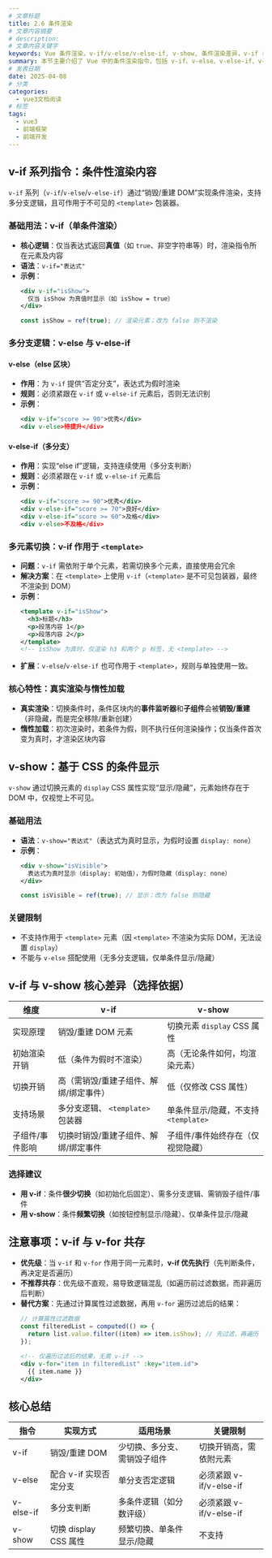 ```yaml
---
# 文章标题
title: 2.6 条件渲染
# 文章内容摘要
# description:
# 文章内容关键字
keywords: Vue 条件渲染，v-if/v-else/v-else-if, v-show, 条件渲染差异，v-if 与 v-for 共存
summary: 本节主要介绍了 Vue 中的条件渲染指令，包括 v-if、v-else、v-else-if、v-show 以及它们之间的差异和适用场景。
# 发表日期
date: 2025-04-08
# 分类
categories:
  - vue3文档阅读
# 标签
tags:
  - vue3
  - 前端框架
  - 前端开发
---
```


## v-if 系列指令：条件性渲染内容

`v-if` 系列（`v-if`/`v-else`/`v-else-if`）通过“销毁/重建 DOM”实现条件渲染，支持多分支逻辑，且可作用于不可见的 `<template>` 包装器。

### 基础用法：v-if（单条件渲染）

- **核心逻辑**：仅当表达式返回**真值**（如 `true`、非空字符串等）时，渲染指令所在元素及内容
- **语法**：`v-if="表达式"`
- **示例**：
  ```xml
  <div v-if="isShow">
    仅当 isShow 为真值时显示（如 isShow = true）
  </div>
  ```
  ```js
  const isShow = ref(true); // 渲染元素；改为 false 则不渲染
  ```

### 多分支逻辑：v-else 与 v-else-if

#### v-else（else 区块）

- **作用**：为 `v-if` 提供“否定分支”，表达式为假时渲染
- **规则**：必须紧跟在 `v-if` 或 `v-else-if` 元素后，否则无法识别
- **示例**：
  ```xml
  <div v-if="score >= 90">优秀</div>
  <div v-else>待提升</div>
  ```

#### v-else-if（多分支）

- **作用**：实现“else if”逻辑，支持连续使用（多分支判断）
- **规则**：必须紧跟在 `v-if` 或 `v-else-if` 元素后
- **示例**：
  ```xml
  <div v-if="score >= 90">优秀</div>
  <div v-else-if="score >= 70">良好</div>
  <div v-else-if="score >= 60">及格</div>
  <div v-else>不及格</div>
  ```

### 多元素切换：v-if 作用于 `<template>`

- **问题**：`v-if` 需依附于单个元素，若需切换多个元素，直接使用会冗余
- **解决方案**：在 `<template>` 上使用 `v-if`（`<template>` 是不可见包装器，最终不渲染到 DOM）
- **示例**：
  ```xml
  <template v-if="isShow">
    <h3>标题</h3>
    <p>段落内容 1</p>
    <p>段落内容 2</p>
  </template>
  <!-- isShow 为真时，仅渲染 h3 和两个 p 标签，无 <template> -->
  ```
- **扩展**：`v-else`/`v-else-if` 也可作用于 `<template>`，规则与单独使用一致。

### 核心特性：真实渲染与惰性加载

- **真实渲染**：切换条件时，条件区块内的**事件监听器**和**子组件**会被**销毁/重建**（非隐藏，而是完全移除/重新创建）
- **惰性加载**：初次渲染时，若条件为假，则不执行任何渲染操作；仅当条件首次变为真时，才渲染区块内容

## v-show：基于 CSS 的条件显示

`v-show` 通过切换元素的 `display` CSS 属性实现“显示/隐藏”，元素始终存在于 DOM 中，仅视觉上不可见。

### 基础用法

- **语法**：`v-show="表达式"`（表达式为真时显示，为假时设置 `display: none`）
- **示例**：
  ```xml
  <div v-show="isVisible">
    表达式为真时显示（display: 初始值），为假时隐藏（display: none）
  </div>
  ```
  ```js
  const isVisible = ref(true); // 显示；改为 false 则隐藏
  ```

### 关键限制

- 不支持作用于 `<template>` 元素（因 `<template>` 不渲染为实际 DOM，无法设置 `display`）
- 不能与 `v-else` 搭配使用（无多分支逻辑，仅单条件显示/隐藏）

## v-if 与 v-show 核心差异（选择依据）

| 维度            | v-if                                   | v-show                               |
| --------------- | -------------------------------------- | ------------------------------------ |
| 实现原理        | 销毁/重建 DOM 元素                     | 切换元素 `display` CSS 属性          |
| 初始渲染开销    | 低（条件为假时不渲染）                 | 高（无论条件如何，均渲染元素）       |
| 切换开销        | 高（需销毁/重建子组件、解绑/绑定事件） | 低（仅修改 CSS 属性）                |
| 支持场景        | 多分支逻辑、 `<template>` 包装器       | 单条件显示/隐藏，不支持 `<template>` |
| 子组件/事件影响 | 切换时销毁/重建子组件、解绑/绑定事件   | 子组件/事件始终存在（仅视觉隐藏）    |

### 选择建议

- **用 v-if**：条件**很少切换**（如初始化后固定）、需多分支逻辑、需销毁子组件/事件
- **用 v-show**：条件**频繁切换**（如按钮控制显示/隐藏）、仅单条件显示/隐藏

## 注意事项：v-if 与 v-for 共存

- **优先级**：当 `v-if` 和 `v-for` 作用于同一元素时，**v-if 优先执行**（先判断条件，再决定是否遍历）
- **不推荐共存**：优先级不直观，易导致逻辑混乱（如遍历前过滤数据，而非遍历后判断）
- **替代方案**：先通过计算属性过滤数据，再用 `v-for` 遍历过滤后的结果：
  ```js
  // 计算属性过滤数据
  const filteredList = computed(() => {
    return list.value.filter((item) => item.isShow); // 先过滤，再遍历
  });
  ```
  ```xml
  <!-- 仅遍历过滤后的结果，无需 v-if -->
  <div v-for="item in filteredList" :key="item.id">
    {{ item.name }}
  </div>
  ```

## 核心总结

| 指令      | 实现方式               | 适用场景                     | 关键限制                    |
| --------- | ---------------------- | ---------------------------- | --------------------------- |
| v-if      | 销毁/重建 DOM          | 少切换、多分支、需销毁子组件 | 切换开销高，需依附元素      |
| v-else    | 配合 v-if 实现否定分支 | 单分支否定逻辑               | 必须紧跟 v-if/v-else-if     |
| v-else-if | 多分支判断             | 多条件逻辑（如分数评级）     | 必须紧跟 v-if/v-else-if     |
| v-show    | 切换 display CSS 属性  | 频繁切换、单条件显示/隐藏    | 不支持 <template> 和 v-else |
